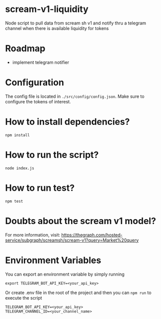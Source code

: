 # scream-v1-liquidity

Node script to pull data from scream sh v1 and notify thru a telegram channel when there is available liquidity for
tokens

# Roadmap

* implement telegram notifier

# Configuration

The config file is located in `./src/config/config.json`. Make sure to configure the tokens of interest.

# How to install dependencies?

```
npm install
```

# How to run the script?

```
node index.js
```

# How to run test?

```
npm test
```

# Doubts about the scream v1 model?

For more information, visit: https://thegraph.com/hosted-service/subgraph/screamsh/scream-v1?query=Market%20query

# Environment Variables

You can export an environment variable by simply running

```
export TELEGRAM_BOT_API_KEY=<your_api_key>
```

Or create .env file in the root of the project and then you can `npm run` to execute the script

```
TELEGRAM_BOT_API_KEY=<your_api_key>
TELEGRAM_CHANNEL_ID=<your_channel_name>
```
